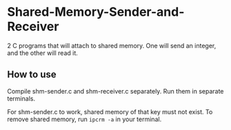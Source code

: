 # Shared-Memory-Sender-and-Receiver
2 C programs that will attach to shared memory. One will send an integer, and the other will read it.

## How to use
Compile shm-sender.c and shm-receiver.c separately. Run them in separate terminals.

For shm-sender.c to work, shared memory of that key must not exist. To remove shared memory, run `ipcrm -a` in your terminal.
